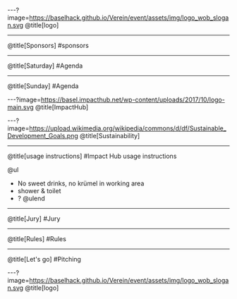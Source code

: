 ---?image=https://baselhack.github.io/Verein/event/assets/img/logo_wob_slogan.svg
@title[logo]

---
@title[Sponsors]
#sponsors

---
@title[Saturday]
#Agenda

---
@title[Sunday]
#Agenda

---?image=https://basel.impacthub.net/wp-content/uploads/2017/10/logo-main.svg
@title[ImpactHub]

---?image=https://upload.wikimedia.org/wikipedia/commons/d/df/Sustainable_Development_Goals.png
@title[Sustainability]

---
@title[usage instructions]
#Impact Hub usage instructions

@ul

- No sweet drinks, no krümel in working area
- shower & toilet
- ?
@ulend

---
@title[Jury]
#Jury

---
@title[Rules]
#Rules

---
@title[Let's go]
#Pitching

---?image=https://baselhack.github.io/Verein/event/assets/img/logo_wob_slogan.svg
@title[logo]

